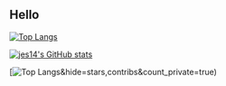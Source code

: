 ## Hello

[![Top Langs](https://github-readme-stats.vercel.app/api?username=jes14&theme=algolia&show_icons=true&hide=stars,contribs&count_private=true)](https://github.com/jes14)

[![jes14's GitHub stats](https://github-readme-stats.vercel.app/api/top-langs?username=jes14&hide=html,scss,stylus,blade,jupyter%20notebook,python,css,dockerfile&count_private=true&theme=algolia&show_icons=true)](https://github.com/jes14)



[![Top Langs](https://github-readme-stats.vercel.app/api?username=jes14)&hide=stars,contribs&count_private=true)
